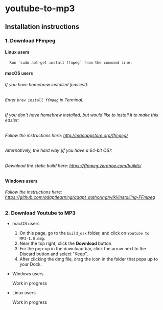 # youtube-to-mp3 

## Installation instructions

### 1. Download FFmpeg
####  Linux users

      Run `sudo apt-get install ffmpeg` from the command line.

####  macOS users

###### If you have homebrew installed (easiest):

###### Enter `brew install ffmpeg` in Terminal.
      
###### If you don't have homebrew installed, but would like to install it to make this easier:

###### Follow the instructions here: http://macappstore.org/ffmpeg/

###### Alternatively, the hard way (if you have a 64-bit OS):

###### Download the static build here: https://ffmpeg.zeranoe.com/builds/

####  Windows users

###### Follow the instructions here: https://github.com/adaptlearning/adapt_authoring/wiki/Installing-FFmpeg

### 2. __Download Youtube to MP3__
  * macOS users
    
      1. On this page, go to the `build_osx` folder, and click on `Youtube to MP3-1.0.dmg`.
      2. Near the top right, click the __Download__ button.
      3. For the pop-up in the download bar, click the arrow next to the Discard button and select "Keep".
      4. After clicking the dmg file, drag the icon in the folder that pops up to your Dock.

  * Windows users

      Work in progress

  * Linux users

      Work in progress